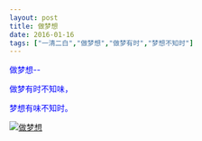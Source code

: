 ```yaml
---
layout: post
title: 做梦想
date: 2016-01-16
tags: ["一清二白","做梦想","做梦有时","梦想不知时"]
---
```


<!-- build time:Sat Jun 23 2018 12:05:15 GMT+0800 (中国标准时间) -->

<span style="color:#00f">做梦想--</span>

<span style="color:#00f">做梦有时不知味，</span>

<span style="color:#00f">梦想有味不知时。</span>

<span style="color:#00f">[![做梦想](http://image.bmqy.net/uploads/2016/01/2016011615040432-169x300.png)](http://www.bmqy.net/uploads/2016/01/2016011615040432.png)</span>
<!-- rebuild by neat -->